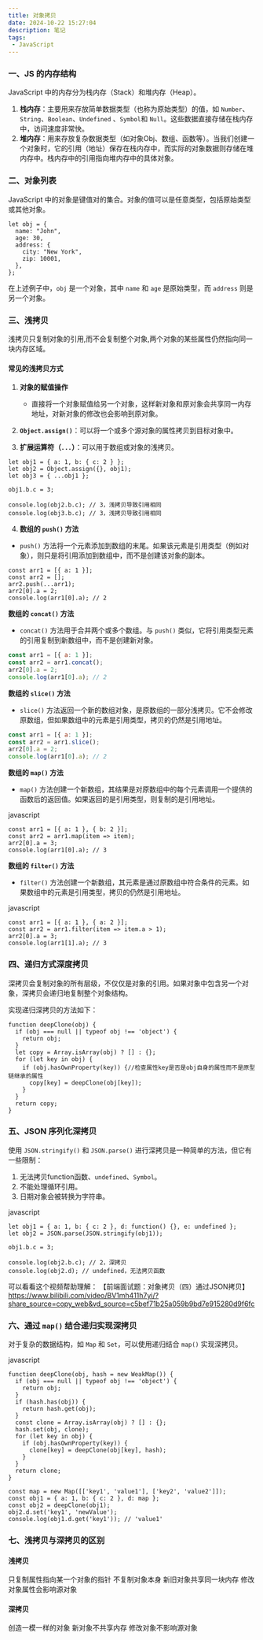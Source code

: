 ```yaml
---
title: 对象拷贝
date: 2024-10-22 15:27:04
description: 笔记
tags:
 - JavaScript
---
```


### 一、JS 的内存结构

JavaScript 中的内存分为栈内存（Stack）和堆内存（Heap）。

1. **栈内存**：主要用来存放简单数据类型（也称为原始类型）的值，如 `Number`、`String`、`Boolean`、`Undefined` 、`Symbol`和 `Null`。这些数据直接存储在栈内存中，访问速度非常快。
2. **堆内存**：用来存放复杂数据类型（如对象Obj、数组、函数等）。当我们创建一个对象时，它的引用（地址）保存在栈内存中，而实际的对象数据则存储在堆内存中。栈内存中的引用指向堆内存中的具体对象。

### 二、对象列表

JavaScript 中的对象是键值对的集合。对象的值可以是任意类型，包括原始类型或其他对象。

```
let obj = {
  name: "John",
  age: 30,
  address: {
    city: "New York",
    zip: 10001,
  },
};
```

在上述例子中，`obj` 是一个对象，其中 `name` 和 `age` 是原始类型，而 `address` 则是另一个对象。

### 三、浅拷贝

浅拷贝只复制对象的引用,而不会复制整个对象,两个对象的某些属性仍然指向同一块内存区域。

#### 常见的浅拷贝方式

1. **对象的赋值操作**
   - 直接将一个对象赋值给另一个对象，这样新对象和原对象会共享同一内存地址，对新对象的修改也会影响到原对象。

2. **`Object.assign()`**：可以将一个或多个源对象的属性拷贝到目标对象中。

3. **扩展运算符（`...`）**：可以用于数组或对象的浅拷贝。

```
let obj1 = { a: 1, b: { c: 2 } };
let obj2 = Object.assign({}, obj1);
let obj3 = { ...obj1 };

obj1.b.c = 3;

console.log(obj2.b.c); // 3，浅拷贝导致引用相同
console.log(obj3.b.c); // 3，浅拷贝导致引用相同
```

4. **数组的 `push()` 方法**

- `push()` 方法将一个元素添加到数组的末尾。如果该元素是引用类型（例如对象），则只是将引用添加到数组中，而不是创建该对象的副本。

```
const arr1 = [{ a: 1 }];
const arr2 = [];
arr2.push(...arr1);
arr2[0].a = 2;
console.log(arr1[0].a); // 2
```

**数组的 `concat()` 方法**

- `concat()` 方法用于合并两个或多个数组。与 `push()` 类似，它将引用类型元素的引用复制到新数组中，而不是创建新对象。

```js
const arr1 = [{ a: 1 }];
const arr2 = arr1.concat();
arr2[0].a = 2;
console.log(arr1[0].a); // 2
```

**数组的 `slice()` 方法**

- `slice()` 方法返回一个新的数组对象，是原数组的一部分浅拷贝。它不会修改原数组，但如果数组中的元素是引用类型，拷贝的仍然是引用地址。

```js
const arr1 = [{ a: 1 }];
const arr2 = arr1.slice();
arr2[0].a = 2;
console.log(arr1[0].a); // 2
```

**数组的 `map()` 方法**

- `map()` 方法创建一个新数组，其结果是对原数组中的每个元素调用一个提供的函数后的返回值。如果返回的是引用类型，则复制的是引用地址。

javascript

```
const arr1 = [{ a: 1 }, { b: 2 }];
const arr2 = arr1.map(item => item);
arr2[0].a = 3;
console.log(arr1[0].a); // 3
```

**数组的 `filter()` 方法**

- `filter()` 方法创建一个新数组，其元素是通过原数组中符合条件的元素。如果数组中的元素是引用类型，拷贝的仍然是引用地址。

javascript

```
const arr1 = [{ a: 1 }, { a: 2 }];
const arr2 = arr1.filter(item => item.a > 1);
arr2[0].a = 3;
console.log(arr1[1].a); // 3
```

### 四、递归方式深度拷贝

深拷贝会复制对象的所有层级，不仅仅是对象的引用。如果对象中包含另一个对象，深拷贝会递归地复制整个对象结构。

实现递归深拷贝的方法如下：

```
function deepClone(obj) {
  if (obj === null || typeof obj !== 'object') {
    return obj;
  }
  let copy = Array.isArray(obj) ? [] : {};
  for (let key in obj) {
    if (obj.hasOwnProperty(key)) {//检查属性key是否是obj自身的属性而不是原型链继承的属性
      copy[key] = deepClone(obj[key]);
    }
  }
  return copy;
}
```

### 五、JSON 序列化深拷贝

使用 `JSON.stringify()` 和 `JSON.parse()` 进行深拷贝是一种简单的方法，但它有一些限制：

1. 无法拷贝function函数、`undefined`、`Symbol`。
2. 不能处理循环引用。
3. 日期对象会被转换为字符串。

javascript

```
let obj1 = { a: 1, b: { c: 2 }, d: function() {}, e: undefined };
let obj2 = JSON.parse(JSON.stringify(obj1));

obj1.b.c = 3;

console.log(obj2.b.c); // 2，深拷贝
console.log(obj2.d); // undefined，无法拷贝函数
```

可以看看这个视频帮助理解： 【前端面试题：对象拷贝（四）通过JSON拷贝】 https://www.bilibili.com/video/BV1mh411h7yi/?share_source=copy_web&vd_source=c5bef71b25a059b9bd7e915280d9f6fc

### 六、通过 `map()` 结合递归实现深拷贝

对于复杂的数据结构，如 `Map` 和 `Set`，可以使用递归结合 `map()` 实现深拷贝。

javascript

```
function deepClone(obj, hash = new WeakMap()) {
  if (obj === null || typeof obj !== 'object') {
    return obj;
  }
  if (hash.has(obj)) {
    return hash.get(obj);
  }
  const clone = Array.isArray(obj) ? [] : {};
  hash.set(obj, clone);
  for (let key in obj) {
    if (obj.hasOwnProperty(key)) {
      clone[key] = deepClone(obj[key], hash);
    }
  }
  return clone;
}

const map = new Map([['key1', 'value1'], ['key2', 'value2']]);
const obj1 = { a: 1, b: { c: 2 }, d: map };
const obj2 = deepClone(obj1);
obj2.d.set('key1', 'newValue');
console.log(obj1.d.get('key1')); // 'value1'
```

### 七、浅拷贝与深拷贝的区别

#### 浅拷贝

只复制属性指向某一个对象的指针 不复制对象本身 新旧对象共享同一块内存 修改对象属性会影响源对象

#### 深拷贝

创造一模一样的对象 新对象不共享内存 修改对象不影响源对象





